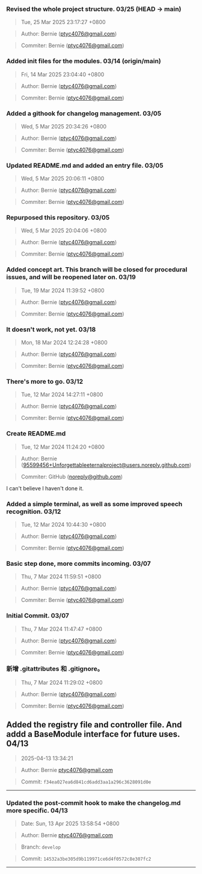 ### Revised the whole project structure. 03/25 (HEAD -> main)
>Tue, 25 Mar 2025 23:17:27 +0800

>Author: Bernie (ptyc4076@gmail.com)

>Commiter: Bernie (ptyc4076@gmail.com)




### Added init files for the modules. 03/14 (origin/main)
>Fri, 14 Mar 2025 23:04:40 +0800

>Author: Bernie (ptyc4076@gmail.com)

>Commiter: Bernie (ptyc4076@gmail.com)




### Added a githook for changelog management. 03/05
>Wed, 5 Mar 2025 20:34:26 +0800

>Author: Bernie (ptyc4076@gmail.com)

>Commiter: Bernie (ptyc4076@gmail.com)




### Updated README.md and added an entry file. 03/05
>Wed, 5 Mar 2025 20:06:11 +0800

>Author: Bernie (ptyc4076@gmail.com)

>Commiter: Bernie (ptyc4076@gmail.com)




### Repurposed this repository. 03/05
>Wed, 5 Mar 2025 20:04:06 +0800

>Author: Bernie (ptyc4076@gmail.com)

>Commiter: Bernie (ptyc4076@gmail.com)




### Added concept art. This branch will be closed for procedural issues, and will be reopened later on. 03/19
>Tue, 19 Mar 2024 11:39:52 +0800

>Author: Bernie (ptyc4076@gmail.com)

>Commiter: Bernie (ptyc4076@gmail.com)




### It doesn't work, not yet. 03/18
>Mon, 18 Mar 2024 12:24:28 +0800

>Author: Bernie (ptyc4076@gmail.com)

>Commiter: Bernie (ptyc4076@gmail.com)




### There's more to go. 03/12
>Tue, 12 Mar 2024 14:27:11 +0800

>Author: Bernie (ptyc4076@gmail.com)

>Commiter: Bernie (ptyc4076@gmail.com)




### Create README.md
>Tue, 12 Mar 2024 11:24:20 +0800

>Author: Bernie (95599456+Unforgettableeternalproject@users.noreply.github.com)

>Commiter: GitHub (noreply@github.com)

I can't believe I haven't done it.


### Added a simple terminal, as well as some improved speech recognition. 03/12
>Tue, 12 Mar 2024 10:44:30 +0800

>Author: Bernie (ptyc4076@gmail.com)

>Commiter: Bernie (ptyc4076@gmail.com)




### Basic step done, more commits incoming. 03/07
>Thu, 7 Mar 2024 11:59:51 +0800

>Author: Bernie (ptyc4076@gmail.com)

>Commiter: Bernie (ptyc4076@gmail.com)




### Initial Commit. 03/07
>Thu, 7 Mar 2024 11:47:47 +0800

>Author: Bernie (ptyc4076@gmail.com)

>Commiter: Bernie (ptyc4076@gmail.com)




### 新增 .gitattributes 和 .gitignore。
>Thu, 7 Mar 2024 11:29:02 +0800

>Author: Bernie (ptyc4076@gmail.com)

>Commiter: Bernie (ptyc4076@gmail.com)




## Added the registry file and controller file. And addd a BaseModule interface for future uses. 04/13

> 2025-04-13 13:34:21

> Author: Bernie <ptyc4076@gmail.com>

> Commit: `f34ea027ea6d841cd6add3aa1a296c3628091d0e`

---


### Updated the post-commit hook to make the changelog.md more specific. 04/13

> Date: Sun, 13 Apr 2025 13:58:54 +0800

> Author: Bernie <ptyc4076@gmail.com>

> Branch: `develop`

> Commit: `14532a3be305d9b119971ce6d4f0572c8e307fc2`

---

